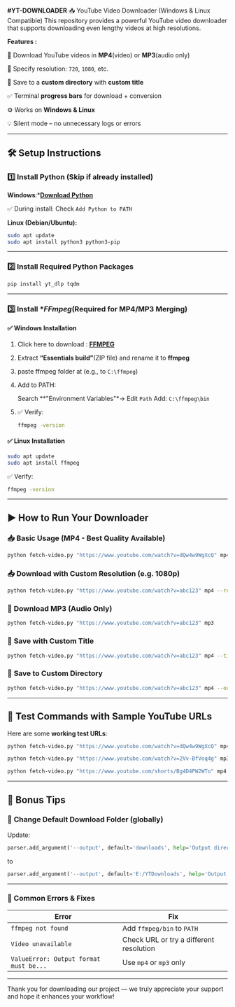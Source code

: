 **#YT-DOWNLOADER**
  📥 YouTube Video Downloader (Windows &amp; Linux Compatible) This repository provides a powerful YouTube video downloader that supports downloading even lengthy videos at high resolutions.

**Features :**

🎥 Download YouTube videos in **MP4**(video) or **MP3**(audio only)

📶 Specify resolution: `720`, `1080`, etc.

📁 Save to a **custom directory** with **custom title**

✅ Terminal **progress bars** for download + conversion

⚙️ Works on **Windows & Linux**

💡 Silent mode – no unnecessary logs or errors

---

## 🛠️ **Setup Instructions**

### 1️⃣ Install Python (Skip if already installed)

**Windows**:*[**Download Python**](https://www.python.org/downloads/windows/)

✅ During install: Check `Add Python to PATH`


**Linux (Debian/Ubuntu):**

  ```bash
  sudo apt update
  sudo apt install python3 python3-pip
  ```

---

### 2️⃣ Install Required Python Packages

```bash
pip install yt_dlp tqdm
```

---

### 3️⃣ Install **FFmpeg*(Required for MP4/MP3 Merging)

#### ✅ Windows Installation

1. Click here to download : [**FFMPEG**](https://www.gyan.dev/ffmpeg/builds/packages/ffmpeg-7.1.1-essentials_build.zip)
2. Extract **“Essentials build”**(ZIP file) and rename it to **ffmpeg**
3. paste ffmpeg folder at  (e.g., to `C:\ffmpeg`)
4. Add to PATH:

   Search **"Environment Variables"*→ Edit `Path`
   Add: `C:\ffmpeg\bin`
5. ✅ Verify:

   ```bash
   ffmpeg -version
   ```

#### ✅ Linux Installation

```bash
sudo apt update
sudo apt install ffmpeg
```

✅ Verify:

```bash
ffmpeg -version
```

---

## ▶️ **How to Run Your Downloader**

### 📥 **Basic Usage (MP4 - Best Quality Available)**

```bash
python fetch-video.py "https://www.youtube.com/watch?v=dQw4w9WgXcQ" mp4
```

### 📥 **Download with Custom Resolution (e.g. 1080p)**

```bash
python fetch-video.py "https://www.youtube.com/watch?v=abc123" mp4 --resolution 1080
```

### 🎵 **Download MP3 (Audio Only)**

```bash
python fetch-video.py "https://www.youtube.com/watch?v=abc123" mp3
```

### 📁 **Save with Custom Title**

```bash
python fetch-video.py "https://www.youtube.com/watch?v=abc123" mp4 --title "My Cool Video"
```

### 📁 **Save to Custom Directory**

```bash
python fetch-video.py "https://www.youtube.com/watch?v=abc123" mp4 --output "E:/Videos" --title "Python Tutorial"
```

---

## 🧪 **Test Commands with Sample YouTube URLs**

Here are some **working test URLs**:

```bash
python fetch-video.py "https://www.youtube.com/watch?v=dQw4w9WgXcQ" mp4 --resolution 720 --title "rickroll"

python fetch-video.py "https://www.youtube.com/watch?v=2Vv-BfVoq4g" mp3 --title "Perfect_Song"

python fetch-video.py "https://www.youtube.com/shorts/Bg4D4PW2WTo" mp4 --resolution 1080 --title "kulosa video song"
```

---

## 🧼 Bonus Tips

### 📁 **Change Default Download Folder (globally)**

Update:

```python
parser.add_argument('--output', default='downloads', help='Output directory')
```

to

```python
parser.add_argument('--output', default='E:/YTDownloads', help='Output directory')
```

---

### 🐛 Common Errors & Fixes

| Error                                  | Fix                                     |
| -------------------------------------- | --------------------------------------- |
| `ffmpeg not found`                     | Add `ffmpeg/bin` to `PATH`              |
| `Video unavailable`                    | Check URL or try a different resolution |
| `ValueError: Output format must be...` | Use `mp4` or `mp3` only                 |

---

Thank you for downloading our project — we truly appreciate your support and hope it enhances your workflow!

